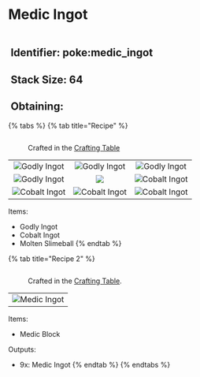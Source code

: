 # Medic Ingot

<figure><img src="https://github.com/user-attachments/assets/43621ea1-5a1c-4853-93fd-1206f44ea315" alt=""><figcaption></figcaption></figure>





## <img src="https://minecraft.wiki/images/Name_Tag_JE2_BE2.png?cbdc1" alt="" data-size="line"> Identifier: poke:medic\_ingot <a href="#identifier" id="identifier"></a>

## <img src="https://minecraft.wiki/images/Light_Gray_Bundle_JE1_BE1.png?b552e" alt="" data-size="line"> Stack Size: 64

## <img src="https://minecraft.wiki/images/thumb/Crafting_Table_JE4_BE3.png/150px-Crafting_Table_JE4_BE3.png?5767f" alt="" data-size="line"> Obtaining:

{% tabs %}
{% tab title="Recipe" %}
<figure><img src="https://minecraft.wiki/images/thumb/Crafting_Table_JE4_BE3.png/150px-Crafting_Table_JE4_BE3.png?5767f" alt=""><figcaption><p>Crafted in the <a href="https://minecraft.wiki/w/Crafting_Table">Crafting Table</a></p></figcaption></figure>

|                                                                                                  |                                                                                                  |                                                                                                  |
| :----------------------------------------------------------------------------------------------: | :----------------------------------------------------------------------------------------------: | :----------------------------------------------------------------------------------------------: |
|  ![Godly Ingot](https://github.com/user-attachments/assets/0e423f55-1bf7-4893-a9c2-10b7ba3aab4b) |  ![Godly Ingot](https://github.com/user-attachments/assets/0e423f55-1bf7-4893-a9c2-10b7ba3aab4b) |  ![Godly Ingot](https://github.com/user-attachments/assets/0e423f55-1bf7-4893-a9c2-10b7ba3aab4b) |
|  ![Godly Ingot](https://github.com/user-attachments/assets/0e423f55-1bf7-4893-a9c2-10b7ba3aab4b) |       ![](https://github.com/user-attachments/assets/e13f83a8-b0d5-47ed-bd3d-9623c9a5fab5)       | ![Cobalt Ingot](https://github.com/user-attachments/assets/a5a960ad-9791-4325-9ff0-dd820bece694) |
| ![Cobalt Ingot](https://github.com/user-attachments/assets/a5a960ad-9791-4325-9ff0-dd820bece694) | ![Cobalt Ingot](https://github.com/user-attachments/assets/a5a960ad-9791-4325-9ff0-dd820bece694) | ![Cobalt Ingot](https://github.com/user-attachments/assets/a5a960ad-9791-4325-9ff0-dd820bece694) |

Items:

* Godly Ingot
* Cobalt Ingot
* Molten Slimeball
{% endtab %}

{% tab title="Recipe 2" %}


<figure><img src="https://minecraft.wiki/images/thumb/Crafting_Table_JE4_BE3.png/150px-Crafting_Table_JE4_BE3.png?5767f" alt=""><figcaption><p>Crafted in the <a href="https://minecraft.wiki/w/Crafting_Table">Crafting Table</a>.</p></figcaption></figure>

|                                                                                                 |
| :---------------------------------------------------------------------------------------------: |
| ![Medic Ingot](https://github.com/user-attachments/assets/28cf0752-7ccd-4aa4-91bf-4987fb9da51c) |

Items:

* Medic Block

Outputs:

* 9x: Medic Ingot
{% endtab %}
{% endtabs %}
